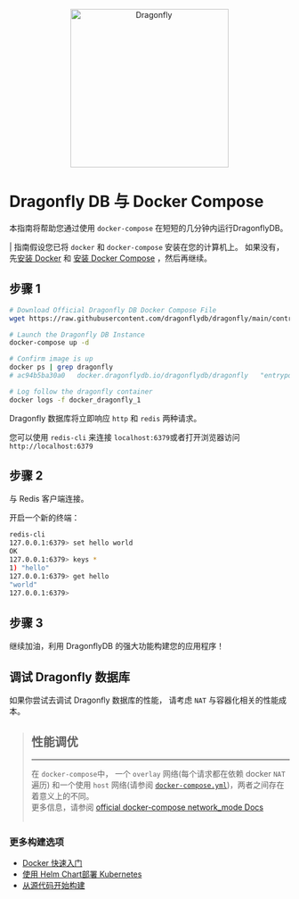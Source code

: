 <p align="center">
  <a href="https://dragonflydb.io">
    <img src="https://raw.githubusercontent.com/dragonflydb/dragonfly/main/.github/images/logo-full.svg"
      width="284" border="0" alt="Dragonfly">
  </a>
</p>



# Dragonfly DB 与 Docker Compose

本指南将帮助您通过使用 `docker-compose`  在短短的几分钟内运行DragonflyDB。

| 指南假设您已将 `docker` 和 `docker-compose` 安装在您的计算机上。 如果没有，先[安装 Docker](https://docs.docker.com/get-docker/) 和 [安装 Docker Compose](https://docs.docker.com/compose/install/) ，然后再继续。

## 步骤 1

```bash
# Download Official Dragonfly DB Docker Compose File
wget https://raw.githubusercontent.com/dragonflydb/dragonfly/main/contrib/docker/docker-compose.yml

# Launch the Dragonfly DB Instance
docker-compose up -d

# Confirm image is up
docker ps | grep dragonfly
# ac94b5ba30a0   docker.dragonflydb.io/dragonflydb/dragonfly   "entrypoint.sh drago…"   45 seconds ago   Up 31 seconds         0.0.0.0:6379->6379/tcp, :::6379->6379/tcp   docker_dragonfly_1

# Log follow the dragonfly container
docker logs -f docker_dragonfly_1
```

Dragonfly 数据库将立即响应 `http` 和 `redis` 两种请求。

您可以使用 `redis-cli` 来连接 `localhost:6379`或者打开浏览器访问 `http://localhost:6379`

## 步骤 2

与 Redis 客户端连接。

开启一个新的终端：

```bash
redis-cli
127.0.0.1:6379> set hello world
OK
127.0.0.1:6379> keys *
1) "hello"
127.0.0.1:6379> get hello
"world"
127.0.0.1:6379> 
```

## 步骤 3

继续加油，利用 DragonflyDB 的强大功能构建您的应用程序！

## 调试 Dragonfly 数据库
如果你尝试去调试 Dragonfly 数据库的性能， 请考虑 `NAT` 与容器化相关的性能成本。
> ## 性能调优
> ---
> 在 `docker-compose`中， 一个 `overlay` 网络(每个请求都在依赖 docker `NAT` 遍历) 和一个使用 `host` 网络(请参阅 [`docker-compose.yml`](https://github.com/dragonflydb/dragonfly/blob/main/contrib/docker/docker-compose.yml))，两者之间存在着意义上的不同。
> &nbsp;  
> 更多信息，请参阅 [official docker-compose network_mode Docs](https://docs.docker.com/compose/compose-file/compose-file-v3/#network_mode)  
> &nbsp;  

### 更多构建选项
- [Docker 快速入门](/docs/quick-start/)
- [ 使用 Helm Chart部署 Kubernetes](/contrib/charts/dragonfly/)
- [从源代码开始构建](/docs/build-from-source.md)